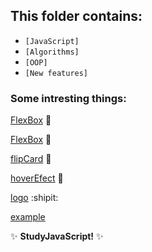 ## This folder contains:

  - `[JavaScript]`
  - `[Algorithms]`
  - `[OOP]`
  - `[New features]`

### Some intresting things:

  [FlexBox](https://serhiitkachenko.github.io/learning-features-of-js/src/AcademyStudy/Flexbox/index.html)  :milky_way:
  
  [FlexBox](https://serhiitkachenko.github.io/learning-features-of-js/src/AcademyStudy/Flexbox/index2.html)  :ear_of_rice:

  [flipCard](https://serhiitkachenko.github.io/learning-features-of-js/src/AcademyStudy/HTML%2CCSS/index5(flip3Dcard).html) :dash:

  [hoverEfect](https://serhiitkachenko.github.io/learning-features-of-js/src/AcademyStudy/HTML%2CCSS/index7(hoverEfect).html) :pencil:
  
  [logo](https://serhiitkachenko.github.io/learning-features-of-js/src/AcademyStudy/HTML%2CCSS/main-page.html) :shipit:
  
  <a href="http://example.com/" target="_blank">example</a>

:sparkles: **StudyJavaScript!** :sparkles:
